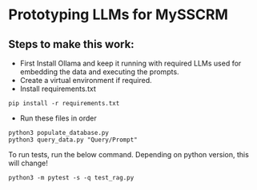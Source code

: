 # Prototyping LLMs for MySSCRM

## Steps to make this work:

- First Install Ollama and keep it running with required LLMs used for embedding the data and executing the prompts.
- Create a virtual environment if required.
- Install requirements.txt
```
pip install -r requirements.txt
```
- Run these files in order
```
python3 populate_database.py
python3 query_data.py "Query/Prompt"
```

To run tests, run the below command. Depending on python version, this will change!
```
python3 -m pytest -s -q test_rag.py
```